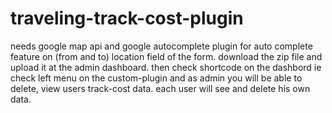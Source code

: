 # traveling-track-cost-plugin
needs google map api and google autocomplete plugin for auto complete feature on (from and to) location field of the form.
download the zip file and upload it at the admin dashboard. then check shortcode on the dashbord ie check left menu on the custom-plugin and as admin you will be able to delete, 
view users track-cost data. each user will see and delete his own data.
